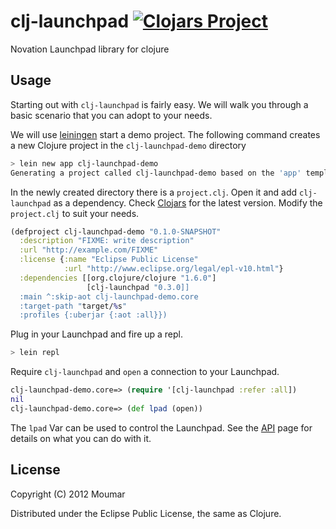 # clj-launchpad [![Clojars Project](http://clojars.org/clj-launchpad/latest-version.svg)](http://clojars.org/clj-launchpad)

Novation Launchpad library for clojure

## Usage

Starting out with `clj-launchpad` is fairly easy. We will walk you through a basic scenario that you can adopt to your needs.

We will use [leiningen][] start a demo project. The following command creates a new Clojure project in the `clj-launchpad-demo` directory

```sh
> lein new app clj-launchpad-demo
Generating a project called clj-launchpad-demo based on the 'app' template.
```

In the newly created directory there is a `project.clj`. Open it and add `clj-launchpad` as a dependency. Check [Clojars][clojars/clj-launchpad] for the latest version. Modify the `project.clj` to suit your needs.

```clojure
(defproject clj-launchpad-demo "0.1.0-SNAPSHOT"
  :description "FIXME: write description"
  :url "http://example.com/FIXME"
  :license {:name "Eclipse Public License"
            :url "http://www.eclipse.org/legal/epl-v10.html"}
  :dependencies [[org.clojure/clojure "1.6.0"]
                 [clj-launchpad "0.3.0]]
  :main ^:skip-aot clj-launchpad-demo.core
  :target-path "target/%s"
  :profiles {:uberjar {:aot :all}})
```

Plug in your Launchpad and fire up a repl.

```sh
> lein repl
```

Require `clj-launchpad` and `open` a connection to your Launchpad.

```clojure
clj-launchpad-demo.core=> (require '[clj-launchpad :refer :all])
nil
clj-launchpad-demo.core=> (def lpad (open))
```

The `lpad` Var can be used to control the Launchpad. See the [API][api] page for details on what you can do with it.

## License

Copyright (C) 2012 Moumar

Distributed under the Eclipse Public License, the same as Clojure.

[leiningen]: http://leiningen.org/
[clojars/clj-launchpad]: https://clojars.org/clj-launchpad
[api]: https://github.com/moumar/clj-launchpad/wiki/API
